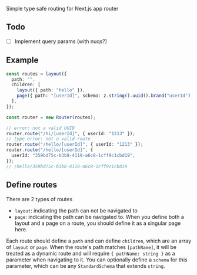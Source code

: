 Simple type safe routing for Next.js app router

## Todo

- [ ] Implement query params (with nuqs?)

## Example

```ts
const routes = layout({
  path: "",
  children: [
    layout({ path: "hello" }),
    page({ path: "[userId]", schema: z.string().uuid().brand("userId") }),
  ],
});

const router = new Router(routes);

// error: not a valid UUID
router.route("/hi/[userId]", { userId: "1213" });
// type error: not a valid route
router.route("/hello/[userId]", { userId: "1213" });
router.route("/hello/[userId]", {
  userId: "359bd75c-b3b8-4119-a6c8-1cff9c1cbd19",
});
// /hello/359bd75c-b3b8-4119-a6c8-1cff9c1cbd19
```

## Define routes

There are 2 types of routes

- `layout`: indicating the path can not be navigated to
- `page`: indicating the path can be navigated to. When you define both a layout and a page on a route, you should define it as a singular page here.

Each route should define a `path` and can define `children`, which are an array of `layout` or `page`. When the route's path matches `[pathName]`, it will be treated as a dynamic route and will require `{ pathName: string }` as a parameter when navigating to it. You can optionally define a `schema` for this parameter, which can be any `StandardSchema` that extends `string`.
